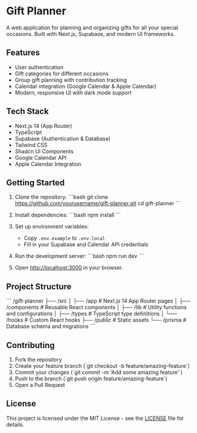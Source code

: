 # Gift Planner

A web application for planning and organizing gifts for all your special occasions. Built with Next.js, Supabase, and modern UI frameworks.

## Features

- User authentication
- Gift categories for different occasions
- Group gift planning with contribution tracking
- Calendar integration (Google Calendar & Apple Calendar)
- Modern, responsive UI with dark mode support

## Tech Stack

- Next.js 14 (App Router)
- TypeScript
- Supabase (Authentication & Database)
- Tailwind CSS
- Shadcn UI Components
- Google Calendar API
- Apple Calendar Integration

## Getting Started

1. Clone the repository:
\`\`\`bash
git clone https://github.com/yourusername/gift-planner.git
cd gift-planner
\`\`\`

2. Install dependencies:
\`\`\`bash
npm install
\`\`\`

3. Set up environment variables:
   - Copy `.env.example` to `.env.local`
   - Fill in your Supabase and Calendar API credentials

4. Run the development server:
\`\`\`bash
npm run dev
\`\`\`

5. Open [http://localhost:3000](http://localhost:3000) in your browser.

## Project Structure

\`\`\`
/gift-planner
├── /src
│   ├── /app             # Next.js 14 App Router pages
│   ├── /components      # Reusable React components
│   ├── /lib            # Utility functions and configurations
│   ├── /types          # TypeScript type definitions
│   └── /hooks          # Custom React hooks
├── /public             # Static assets
└── /prisma            # Database schema and migrations
\`\`\`

## Contributing

1. Fork the repository
2. Create your feature branch (\`git checkout -b feature/amazing-feature\`)
3. Commit your changes (\`git commit -m 'Add some amazing feature'\`)
4. Push to the branch (\`git push origin feature/amazing-feature\`)
5. Open a Pull Request

## License

This project is licensed under the MIT License - see the [LICENSE](LICENSE) file for details. 